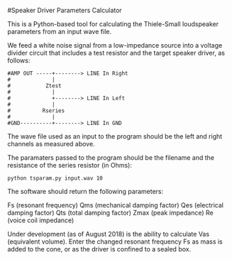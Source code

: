 #Speaker Driver Parameters Calculator

This is a Python-based tool for calculating the Thiele-Small loudspeaker parameters from an input wave file.

We feed a white noise signal from a low-impedance source into a voltage divider circuit that includes a test resistor and the target speaker driver, as follows:

```
#AMP OUT -----+--------> LINE In Right
#             |
#           Ztest
#             |
#             +--------> LINE In Left
#             |   
#          Rseries
#             |
#GND----------+--------> LINE In GND
```
The wave file used as an input to the program should be the left and right channels as measured above.

The paramaters passed to the program should be the filename and the resistance of the series resistor (in Ohms):

```
python tsparam.py input.wav 10
```

The software should return the following parameters:

Fs (resonant frequency)
Qms (mechanical damping factor)
Qes (electrical damping factor)
Qts (total damping factor)
Zmax (peak impedance)
Re (voice coil impedance)

Under development (as of August 2018) is the ability to calculate Vas (equivalent volume). Enter the changed resonant frequency Fs as mass is added to the cone, or as the driver is confined to a sealed box.
